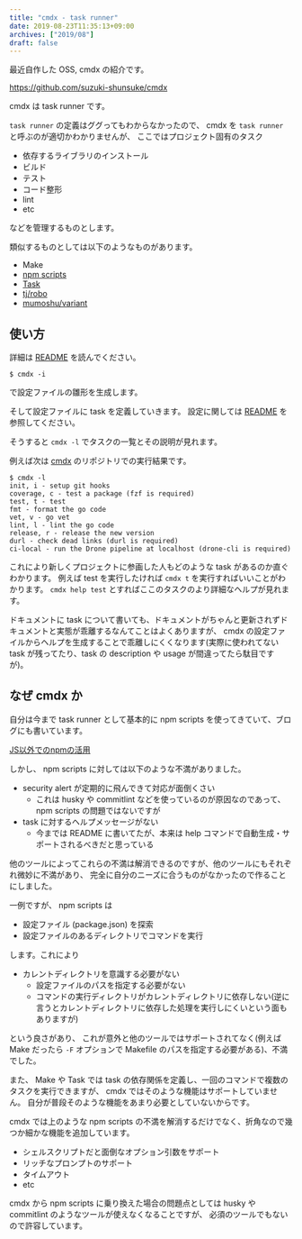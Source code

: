 ```yaml
---
title: "cmdx - task runner"
date: 2019-08-23T11:35:13+09:00
archives: ["2019/08"]
draft: false
---
```


最近自作した OSS, cmdx の紹介です。

https://github.com/suzuki-shunsuke/cmdx

cmdx は task runner です。

`task runner` の定義はググってもわからなかったので、 cmdx を `task runner` と呼ぶのが適切かわかりませんが、
ここではプロジェクト固有のタスク

* 依存するライブラリのインストール
* ビルド
* テスト
* コード整形
* lint
* etc

などを管理するものとします。

類似するものとしては以下のようなものがあります。

* Make
* [npm scripts](https://docs.npmjs.com/misc/scripts)
* [Task](https://taskfile.dev/)
* [tj/robo](https://github.com/tj/robo)
* [mumoshu/variant](https://github.com/mumoshu/variant)

## 使い方

詳細は [README](https://github.com/suzuki-shunsuke/cmdx/blob/master/README.md) を読んでください。

```
$ cmdx -i
```

で設定ファイルの雛形を生成します。

そして設定ファイルに task を定義していきます。
設定に関しては [README](https://github.com/suzuki-shunsuke/cmdx/blob/master/README.md) を参照してください。

そうすると `cmdx -l` でタスクの一覧とその説明が見れます。

例えば次は [cmdx](https://github.com/suzuki-shunsuke/cmdx) のリポジトリでの実行結果です。

```
$ cmdx -l
init, i - setup git hooks
coverage, c - test a package (fzf is required)
test, t - test
fmt - format the go code
vet, v - go vet
lint, l - lint the go code
release, r - release the new version
durl - check dead links (durl is required)
ci-local - run the Drone pipeline at localhost (drone-cli is required)
```

これにより新しくプロジェクトに参画した人もどのような task があるのか直ぐわかります。
例えば test を実行したければ `cmdx t` を実行すればいいことがわかります。
`cmdx help test` とすればここのタスクのより詳細なヘルプが見れます。

ドキュメントに task について書いても、ドキュメントがちゃんと更新されずドキュメントと実態が乖離するなんてことはよくありますが、
cmdx の設定ファイルからヘルプを生成することで乖離しにくくなります(実際に使われてない task が残ってたり、task の description や usage が間違ってたら駄目ですが)。

## なぜ cmdx か

自分は今まで task runner として基本的に npm scripts を使ってきていて、ブログにも書いています。

[JS以外でのnpmの活用](https://techblog.szksh.cloud/use-npm/)

しかし、 npm scripts に対しては以下のような不満がありました。

* security alert が定期的に飛んできて対応が面倒くさい
  * これは husky や commitlint などを使っているのが原因なのであって、 npm scripts の問題ではないですが
* task に対するヘルプメッセージがない
  * 今までは README に書いてたが、本来は help コマンドで自動生成・サポートされるべきだと思っている

他のツールによってこれらの不満は解消できるのですが、他のツールにもそれぞれ微妙に不満があり、
完全に自分のニーズに合うものがなかったので作ることにしました。

一例ですが、 npm scripts は

* 設定ファイル (package.json) を探索
* 設定ファイルのあるディレクトリでコマンドを実行

します。これにより

* カレントディレクトリを意識する必要がない
  * 設定ファイルのパスを指定する必要がない
  * コマンドの実行ディレクトリがカレントディレクトリに依存しない(逆に言うとカレントディレクトリに依存した処理を実行しにくいという面もありますが)

という良さがあり、 これが意外と他のツールではサポートされてなく(例えば Make だったら `-F` オプションで Makefile のパスを指定する必要がある)、不満でした。

また、 Make や Task では task の依存関係を定義し、一回のコマンドで複数のタスクを実行できますが、
cmdx ではそのような機能はサポートしていません。
自分が普段そのような機能をあまり必要としていないからです。

cmdx では上のような npm scripts の不満を解消するだけでなく、折角なので幾つか細かな機能を追加しています。

* シェルスクリプトだと面倒なオプション引数をサポート
* リッチなプロンプトのサポート
* タイムアウト
* etc

cmdx から npm scripts に乗り換えた場合の問題点としては husky や commitlint のようなツールが使えなくなることですが、
必須のツールでもないので許容しています。

